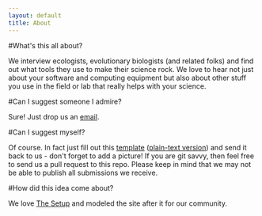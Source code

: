 ```yaml
---
layout: default
title: About
---
```


#What's this all about?

We interview ecologists, evolutionary biologists (and related folks) and find out what tools they use to make their science rock. We love to hear not just about your software and computing equipment but also about other stuff you use in the field or lab that really helps with your science.

#Can I suggest someone I admire?

Sure! Just drop us an [email](mailto:interviews@eebtools.org).

#Can I suggest myself?

Of course. In fact just fill out this [template](https://gist.github.com/4612840) ([plain-text version](https://gist.github.com/raw/4612840/870b6c0fad44cd28c79c92dfe9173a5e754b14ad/eebtools-interview.md)) and send it back to us - don't forget to add a picture! If you are git savvy, then feel free to send us a pull request to this repo. Please keep in mind that we may not be able to publish all submissions we receive.

#How did this idea come about?

We love [The Setup](http://usesthis.com/about/) and modeled the site after it for our community.
